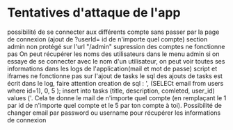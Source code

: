 # Tentatives d'attaque de l'app

possibilité de se connecter aux différents compte sans passer par la page de connexion (ajout de ?userId= id de n'importe quel compte)
section admin non protégé sur l'url "/admin"
supression des comptes ne fonctionne pas
On peut récupérer les noms des utilisateurs dans le menu admin
si on essaye de se connecter avec le nom d'un utilisateur, on peut voir toutes ses informations dans les logs de l'application(mail et mot de passe)
script et iframes ne fonctionne pas sur l'ajout de tasks
le sql des ajouts de tasks est écrit dans le log, faire attention
creation de sql : ', (SELECt email from users where id=1), 0, 5 ); insert into tasks (title, description, comleted, user_id) values ('. Cela te donne le mail de n'importe quel compte (en remplaçant le 1 par id de n'importe quel compte et le 5 par ton compte à toi). Possibilité de changer email par password ou username pour récupérer les informations de connexion